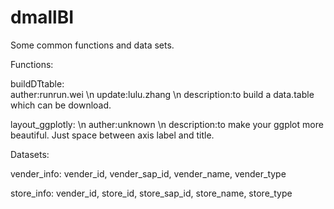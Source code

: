 # dmallBI
Some common functions and data sets.

Functions:

buildDTtable:  
auther:runrun.wei  \n
update:lulu.zhang  \n
description:to build a data.table which can be download.

layout_ggplotly:  \n
auther:unknown  \n
description:to make your ggplot more beautiful. Just space between axis label and title.

Datasets:

vender_info: vender_id, vender_sap_id, vender_name, vender_type

store_info: vender_id, store_id, store_sap_id, store_name, store_type
